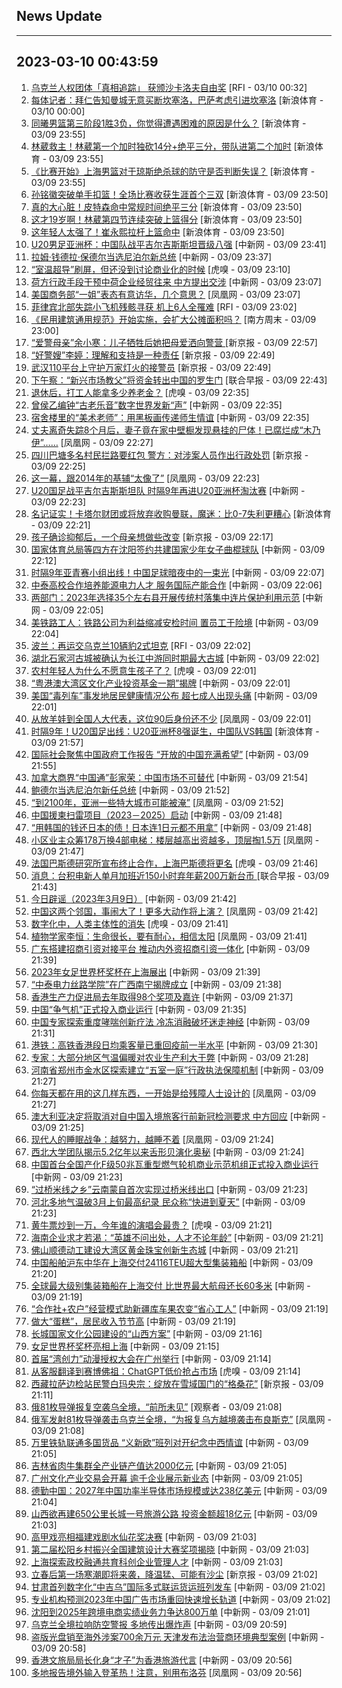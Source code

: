 ## News Update
---
2023-03-10 00:43:59
---
1. <a target="_blank" href="https://www.rfi.fr/cn/%E5%9B%BD%E9%99%85%E6%8A%A5%E9%81%93/20230309-%E5%B8%8C%E8%85%8A%E6%A3%80%E6%96%B9%E5%86%8D%E8%B5%B7%E8%AF%893%E4%BD%8D%E9%93%81%E8%B7%AF%E5%AE%98%E5%91%98-%E6%80%BB%E7%90%86%E7%9F%A2%E8%A8%80%E8%B0%83%E6%9F%A5%E9%80%8F%E6%98%8E%E5%8C%96">乌克兰人权团体「真相追踪」 获颁沙卡洛夫自由奖</a> [RFI - 03/10 00:32]
2. <a target="_blank" href="https://k.sina.cn/article_2018499075_784fda0302001m2mf.html?from=sports&subch=osport">每体记者：拜仁告知曼城无意买断坎塞洛，巴萨考虑引进坎塞洛</a> [新浪体育 - 03/10 00:00]
3. <a target="_blank" href="https://k.sina.cn/article_7308391053_m1b39d328d00101krfs.html?from=sports&subch=cba">同曦男篮第三阶段1胜3负，你觉得遭遇困难的原因是什么？</a> [新浪体育 - 03/09 23:55]
4. <a target="_blank" href="https://k.sina.cn/article_7308391053_m1b39d328d00101krfr.html?from=sports&subch=cba">林葳救主！林葳第一个加时独砍14分+绝平三分，带队进第二个加时</a> [新浪体育 - 03/09 23:55]
5. <a target="_blank" href="https://k.sina.cn/article_7308391053_m1b39d328d00101krfq.html?from=sports&subch=cba">《比赛开始》上海男篮对于琼斯绝杀球的防守是否判断失误？</a> [新浪体育 - 03/09 23:55]
6. <a target="_blank" href="https://k.sina.cn/article_7308391053_m1b39d328d00101krfo.html?from=sports&subch=cba">孙铭徽突破单手扣篮！全场比赛收获生涯首个三双</a> [新浪体育 - 03/09 23:50]
7. <a target="_blank" href="https://k.sina.cn/article_7308391053_m1b39d328d00101krfn.html?from=sports&subch=cba">真的大心脏！皮特森命中常规时间绝平三分</a> [新浪体育 - 03/09 23:50]
8. <a target="_blank" href="https://k.sina.cn/article_7308391053_m1b39d328d00101krfl.html?from=sports&subch=cba">这才19岁啊！林葳第四节连续突破上篮得分</a> [新浪体育 - 03/09 23:50]
9. <a target="_blank" href="https://k.sina.cn/article_7308391053_m1b39d328d00101krfk.html?from=sports&subch=cba">这年轻人太强了！崔永熙拉杆上篮命中</a> [新浪体育 - 03/09 23:50]
10. <a target="_blank" href="http://www.chinanews.com//ty/2023/03-09/9968767.shtml">U20男足亚洲杯：中国队战平吉尔吉斯斯坦晋级八强</a> [中新网 - 03/09 23:41]
11. <a target="_blank" href="http://www.chinanews.com//gj/2023/03-09/9968766.shtml">拉姆·钱德拉·保德尔当选尼泊尔新总统</a> [中新网 - 03/09 23:37]
12. <a target="_blank" href="https://www.huxiu.com/article/815365.html">“室温超导”刷屏，但还没到讨论商业化的时候</a> [虎嗅 - 03/09 23:10]
13. <a target="_blank" href="http://www.chinanews.com//gn/2023/03-09/9968764.shtml">荷方行政手段干预中荷企业经贸往来 中方提出交涉</a> [中新网 - 03/09 23:07]
14. <a target="_blank" href="https://news.ifeng.com/c/8O1UjSQl2sq">美国商务部“一姐”表态有意访华，几个意思？</a> [凤凰网 - 03/09 23:07]
15. <a target="_blank" href="https://www.rfi.fr/cn/%E8%BF%90%E5%8A%A8%E5%A4%A9%E5%9C%B0/20230309-%E5%A4%A7%E8%B0%B7%E7%BF%94%E5%B9%B3%E4%BA%8C%E5%88%80%E6%B5%81%E6%8A%95%E6%89%93%E4%BF%B1%E4%BD%B3-%E7%BB%8F%E5%85%B8%E8%B5%9B%E7%8E%87%E6%97%A5%E6%9C%AC%E6%93%92%E4%B8%AD%E5%9B%BD%E5%A4%BA%E9%A6%96%E8%83%9C">菲律宾北部失踪小飞机残骸寻获  机上6人全罹难</a> [RFI - 03/09 23:02]
16. <a target="_blank" href="http://www.infzm.com/contents/245038">《民用建筑通用规范》开始实施，会扩大公摊面积吗？</a> [南方周末 - 03/09 23:00]
17. <a target="_blank" href="https://www.bjnews.com.cn/detail-1678373844169495.html">“爱警母亲”余小寒：儿子牺牲后她把母爱洒向警营
 </a> [新京报 - 03/09 22:57]
18. <a target="_blank" href="https://www.bjnews.com.cn/detail-1678373357169493.html">“好警嫂”李婷：理解和支持是一种责任</a> [新京报 - 03/09 22:49]
19. <a target="_blank" href="https://www.bjnews.com.cn/detail-1678373352169492.html">武汉110平台上守护万家灯火的接警员</a> [新京报 - 03/09 22:49]
20. <a target="_blank" href="https://www.zaobao.com/realtime/china/story20230309-1370970">下午察：“新兴市场教父”将资金转出中国的罗生门</a> [联合早报 - 03/09 22:43]
21. <a target="_blank" href="https://www.huxiu.com/article/815353.html">退休后，打工人能拿多少养老金？</a> [虎嗅 - 03/09 22:35]
22. <a target="_blank" href="http://www.chinanews.com//shipin/cns/2023/03-09/news953466.shtml">曾侯乙编钟“古老乐音”数字世界发新“声”</a> [中新网 - 03/09 22:35]
23. <a target="_blank" href="http://www.chinanews.com//shipin/cns/2023/03-09/news953467.shtml">宿舍楼里的“美术老师”：用黑板画传递师生情谊</a> [中新网 - 03/09 22:35]
24. <a target="_blank" href="https://news.ifeng.com/c/8O1Rwdfd2kF">丈夫离奇失踪8个月后，妻子竟在家中壁橱发现悬挂的尸体！已腐烂成“木乃伊”……</a> [凤凰网 - 03/09 22:27]
25. <a target="_blank" href="https://www.bjnews.com.cn/detail-167837173114073.html">四川巴塘多名村民拦路要红包 警方：对涉案人员作出行政处罚</a> [新京报 - 03/09 22:25]
26. <a target="_blank" href="https://news.ifeng.com/c/8O1Rwdfd2sO">这一幕，跟2014年的基辅“太像了”</a> [凤凰网 - 03/09 22:23]
27. <a target="_blank" href="http://www.chinanews.com//tp/hd2011/2023/03-09/1061413.shtml">U20国足战平吉尔吉斯斯坦队 时隔9年再进U20亚洲杯淘汰赛</a> [中新网 - 03/09 22:23]
28. <a target="_blank" href="https://k.sina.cn/article_7160295097_1aac96eb902000z9yu.html?from=sports&subch=osport">名记证实！卡塔尔财团或将放弃收购曼联，魔迷：比0-7失利更糟心</a> [新浪体育 - 03/09 22:21]
29. <a target="_blank" href="https://www.bjnews.com.cn/detail-1678371463168190.html">孩子确诊抑郁后，一个母亲想做些改变</a> [新京报 - 03/09 22:17]
30. <a target="_blank" href="http://www.chinanews.com//ty/2023/03-09/9968720.shtml">国家体育总局等四方在沈阳签约共建国家少年女子曲棍球队</a> [中新网 - 03/09 22:12]
31. <a target="_blank" href="http://www.chinanews.com//ty/2023/03-09/9968759.shtml">时隔9年亚青赛小组出线！中国足球暗夜中的一束光</a> [中新网 - 03/09 22:07]
32. <a target="_blank" href="http://www.chinanews.com//cj/2023/03-09/9968756.shtml">中泰高校合作培养能源电力人才 服务国际产能合作</a> [中新网 - 03/09 22:06]
33. <a target="_blank" href="http://www.chinanews.com//cj/2023/03-09/9968750.shtml">两部门：2023年选择35个左右县开展传统村落集中连片保护利用示范</a> [中新网 - 03/09 22:05]
34. <a target="_blank" href="http://www.chinanews.com//gj/2023/03-09/9968757.shtml">美铁路工人：铁路公司为利益缩减安检时间 置员工于险境</a> [中新网 - 03/09 22:04]
35. <a target="_blank" href="https://www.rfi.fr/cn/%E8%BF%90%E5%8A%A8%E5%A4%A9%E5%9C%B0/20230309-%E5%B1%8B%E9%A1%B6%E4%B8%8A%E7%9A%84%E6%8F%90%E7%90%B4%E6%89%8B-%E8%B5%B0%E7%BA%A2-%E4%BB%A5%E8%89%B2%E5%88%97%E6%BC%94%E5%91%98%E6%89%98%E6%B3%A2%E5%B0%94%E8%BE%9E%E4%B8%96">波兰：再运交乌克兰10辆豹2式坦克</a> [RFI - 03/09 22:02]
36. <a target="_blank" href="http://www.chinanews.com//cul/2023/03-09/9968719.shtml">湖北石家河古城被确认为长江中游同时期最大古城</a> [中新网 - 03/09 22:02]
37. <a target="_blank" href="https://www.huxiu.com/article/815042.html">农村年轻人为什么不愿意生孩子了？</a> [虎嗅 - 03/09 22:01]
38. <a target="_blank" href="http://www.chinanews.com//dwq/2023/03-09/9968743.shtml">“粤港澳大湾区文化产业投资基金一期”揭牌</a> [中新网 - 03/09 22:01]
39. <a target="_blank" href="http://www.chinanews.com//gj/2023/03-09/9968755.shtml">美国“毒列车”事发地居民健康情况公布 超七成人出现头痛</a> [中新网 - 03/09 22:01]
40. <a target="_blank" href="https://news.ifeng.com/c/8O1P66nm5x8">从放羊娃到全国人大代表，这位90后身份还不少</a> [凤凰网 - 03/09 22:01]
41. <a target="_blank" href="https://k.sina.cn/article_6645066132_18c13a994020012bdb.html?from=sports&subch=osport">时隔9年！U20国足出线：U20亚洲杯8强诞生，中国队VS韩国</a> [新浪体育 - 03/09 21:57]
42. <a target="_blank" href="http://www.chinanews.com//gn/2023/03-09/9968751.shtml">国际社会聚焦中国政府工作报告 “开放的中国充满希望”</a> [中新网 - 03/09 21:55]
43. <a target="_blank" href="http://www.chinanews.com//gj/2023/03-09/9968742.shtml">加拿大商界“中国通”彭家荣：中国市场不可替代</a> [中新网 - 03/09 21:54]
44. <a target="_blank" href="http://www.chinanews.com//gj/2023/03-09/9968715.shtml">鲍德尔当选尼泊尔新任总统</a> [中新网 - 03/09 21:52]
45. <a target="_blank" href="https://news.ifeng.com/c/8O1P66nUUsd">“到2100年，亚洲一些特大城市可能被淹”</a> [凤凰网 - 03/09 21:52]
46. <a target="_blank" href="http://www.chinanews.com//gj/2023/03-09/9968668.shtml">中国援柬扫雷项目（2023－2025）启动</a> [中新网 - 03/09 21:48]
47. <a target="_blank" href="http://www.chinanews.com//gj/2023/03-09/9968735.shtml">“用韩国的钱还日本的债！日本连1日元都不用拿”</a> [中新网 - 03/09 21:48]
48. <a target="_blank" href="https://news.ifeng.com/c/8O1RIIMw2Sl">小区业主众筹178万换4部电梯：楼层越高出资越多，顶层掏1.5万</a> [凤凰网 - 03/09 21:47]
49. <a target="_blank" href="https://www.huxiu.com/article/815331.html">法国巴斯德研究所宣布终止合作，上海巴斯德将更名</a> [虎嗅 - 03/09 21:46]
50. <a target="_blank" href="https://www.zaobao.com/realtime/china/story20230309-1370797">消息：台积电新人单月加班近150小时弃年薪200万新台币 </a> [联合早报 - 03/09 21:43]
51. <a target="_blank" href="http://www.chinanews.com//sh/2023/03-09/9968734.shtml">今日辟谣（2023年3月9日）</a> [中新网 - 03/09 21:42]
52. <a target="_blank" href="https://news.ifeng.com/c/8O1Os7hC7ja">中国这两个邻国，事闹大了！更多大动作将上演？</a> [凤凰网 - 03/09 21:42]
53. <a target="_blank" href="https://www.huxiu.com/article/815317.html">数字化中，人类主体性的消失</a> [虎嗅 - 03/09 21:41]
54. <a target="_blank" href="https://news.ifeng.com/c/8O1Os7hC7kb">植物学家李恒：生命很长，要有耐心，相信太阳</a> [凤凰网 - 03/09 21:41]
55. <a target="_blank" href="http://www.chinanews.com//cj/2023/03-09/9968718.shtml">广东搭建招商引资对接平台 推动内外资招商引资一体化</a> [中新网 - 03/09 21:39]
56. <a target="_blank" href="http://www.chinanews.com//ty/shipin/cns-d/2023/03-09/news953460.shtml">2023年女足世界杯奖杯在上海展出</a> [中新网 - 03/09 21:39]
57. <a target="_blank" href="http://www.chinanews.com//cj/shipin/cns-d/2023/03-09/news953459.shtml">“中泰电力丝路学院”在广西南宁揭牌成立</a> [中新网 - 03/09 21:38]
58. <a target="_blank" href="http://www.chinanews.com//dwq/2023/03-09/9968722.shtml">香港生产力促进局去年取得98个奖项及嘉许</a> [中新网 - 03/09 21:37]
59. <a target="_blank" href="http://www.chinanews.com//cj/shipin/cns-d/2023/03-09/news953457.shtml">中国“争气机”正式投入商业运行</a> [中新网 - 03/09 21:35]
60. <a target="_blank" href="http://www.chinanews.com//sh/2023/03-09/9968706.shtml">中国专家探索重度哮喘创新疗法 冷冻消融破坏迷走神经</a> [中新网 - 03/09 21:31]
61. <a target="_blank" href="http://www.chinanews.com//dwq/2023/03-09/9968708.shtml">港铁：高铁香港段日均乘客量已重回疫前一半水平</a> [中新网 - 03/09 21:30]
62. <a target="_blank" href="http://www.chinanews.com//sh/2023/03-09/9968717.shtml">专家：大部分地区气温偏暖对农业生产利大于弊</a> [中新网 - 03/09 21:28]
63. <a target="_blank" href="http://www.chinanews.com//sh/2023/03-09/9968716.shtml">河南省郑州市金水区探索建立“五室一庭”行政执法保障机制</a> [中新网 - 03/09 21:27]
64. <a target="_blank" href="https://news.ifeng.com/c/8O1MNzqHnKn">你每天都在用的这几样东西，一开始是给残障人士设计的</a> [凤凰网 - 03/09 21:27]
65. <a target="_blank" href="http://www.chinanews.com//gn/2023/03-09/9968714.shtml">澳大利亚决定将取消对自中国入境旅客行前新冠检测要求 中方回应</a> [中新网 - 03/09 21:25]
66. <a target="_blank" href="https://news.ifeng.com/c/8O1Mo3xSraZ">现代人的睡眠战争：越努力，越睡不着</a> [凤凰网 - 03/09 21:24]
67. <a target="_blank" href="http://www.chinanews.com//sh/2023/03-09/9968710.shtml">西北大学团队揭示5.2亿年以来舌形贝演化奥秘</a> [中新网 - 03/09 21:24]
68. <a target="_blank" href="http://www.chinanews.com//cj/2023/03-09/9968712.shtml">中国首台全国产化F级50兆瓦重型燃气轮机商业示范机组正式投入商业运行</a> [中新网 - 03/09 21:23]
69. <a target="_blank" href="http://www.chinanews.com//life/2023/03-09/9968709.shtml">“过桥米线之乡”云南蒙自首次实现过桥米线出口</a> [中新网 - 03/09 21:23]
70. <a target="_blank" href="http://www.chinanews.com//sh/2023/03-09/9968711.shtml">河北多地气温破3月上旬最高纪录 民众称“快进到夏天”</a> [中新网 - 03/09 21:23]
71. <a target="_blank" href="https://www.huxiu.com/article/815303.html">黄牛票炒到一万，今年谁的演唱会最贵？</a> [虎嗅 - 03/09 21:21]
72. <a target="_blank" href="http://www.chinanews.com//cj/2023/03-09/9968704.shtml">海南企业求才若渴：“英雄不问出处，人才不论年龄”</a> [中新网 - 03/09 21:21]
73. <a target="_blank" href="http://www.chinanews.com//cj/2023/03-09/9968703.shtml">佛山顺德动工建设大湾区黄金珠宝创新生态城</a> [中新网 - 03/09 21:21]
74. <a target="_blank" href="http://www.chinanews.com//cj/2023/03-09/9968701.shtml">中国船舶沪东中华在上海交付24116TEU超大型集装箱船</a> [中新网 - 03/09 21:20]
75. <a target="_blank" href="http://www.chinanews.com//cj/2023/03-09/9968700.shtml">全球最大级别集装箱船在上海交付 比世界最大航母还长60多米</a> [中新网 - 03/09 21:19]
76. <a target="_blank" href="http://www.chinanews.com//cj/2023/03-09/9968697.shtml">“合作社+农户”经营模式助新疆库车果农变“省心工人”</a> [中新网 - 03/09 21:19]
77. <a target="_blank" href="http://www.chinanews.com//gn/2023/03-09/9968705.shtml">做大“蛋糕”，居民收入节节高</a> [中新网 - 03/09 21:19]
78. <a target="_blank" href="http://www.chinanews.com//cul/2023/03-09/9968682.shtml">长城国家文化公园建设的“山西方案”</a> [中新网 - 03/09 21:16]
79. <a target="_blank" href="http://www.chinanews.com//ty/2023/03-09/9968663.shtml">女足世界杯奖杯亮相上海</a> [中新网 - 03/09 21:15]
80. <a target="_blank" href="http://www.chinanews.com//cul/2023/03-09/9968662.shtml">首届“湾创力”动漫授权大会在广州举行</a> [中新网 - 03/09 21:14]
81. <a target="_blank" href="https://www.huxiu.com/article/815320.html">从客服翻译到赛博佛祖：ChatGPT低价抢占市场</a> [虎嗅 - 03/09 21:14]
82. <a target="_blank" href="https://www.bjnews.com.cn/detail-1678367542168183.html">西藏拉萨边检站民警白玛央宗：绽放在雪域国门的“格桑花”</a> [新京报 - 03/09 21:11]
83. <a target="_blank" href="https://www.guancha.cn/internation/2023_03_09_683365.shtml">俄81枚导弹报复空袭乌全境，“前所未见”</a> [观察者 - 03/09 21:08]
84. <a target="_blank" href="https://news.ifeng.com/c/8O1MxOEuQFR">俄军发射81枚导弹袭击乌克兰全境，“为报复乌方越境袭击布良斯克”</a> [凤凰网 - 03/09 21:08]
85. <a target="_blank" href="http://www.chinanews.com//cj/2023/03-09/9968693.shtml">万里铁轨联通多国货品 “义新欧”班列对开纪念中西情谊</a> [中新网 - 03/09 21:05]
86. <a target="_blank" href="http://www.chinanews.com//cj/2023/03-09/9968695.shtml">吉林省肉牛集群全产业链产值达2000亿元</a> [中新网 - 03/09 21:05]
87. <a target="_blank" href="http://www.chinanews.com//cj/2023/03-09/9968694.shtml">广州文化产业交易会开幕 逾千企业展示新业态</a> [中新网 - 03/09 21:05]
88. <a target="_blank" href="http://www.chinanews.com//cj/2023/03-09/9968691.shtml">德勤中国：2027年中国功率半导体市场规模或达238亿美元</a> [中新网 - 03/09 21:04]
89. <a target="_blank" href="http://www.chinanews.com//cj/2023/03-09/9968688.shtml">山西欲再建650公里长城一号旅游公路 投资金额超18亿元</a> [中新网 - 03/09 21:03]
90. <a target="_blank" href="http://www.chinanews.com//tp/2023/03-09/9968690.shtml">高甲戏亮相福建戏剧水仙花奖决赛</a> [中新网 - 03/09 21:03]
91. <a target="_blank" href="http://www.chinanews.com//cj/2023/03-09/9968684.shtml">第二届松阳乡村振兴全国建筑设计大赛奖项揭晓</a> [中新网 - 03/09 21:03]
92. <a target="_blank" href="http://www.chinanews.com//cj/2023/03-09/9968683.shtml">上海探索政校融通共育科创企业管理人才</a> [中新网 - 03/09 21:03]
93. <a target="_blank" href="https://www.bjnews.com.cn/detail-167836583414992.html">立春后第一场寒潮即将来袭，降温猛、可能有沙尘</a> [新京报 - 03/09 21:02]
94. <a target="_blank" href="http://www.chinanews.com//cj/2023/03-09/9968676.shtml">甘肃首列数字化“中吉乌”国际多式联运货运班列发车</a> [中新网 - 03/09 21:02]
95. <a target="_blank" href="http://www.chinanews.com//cj/2023/03-09/9968673.shtml">专业机构预测2023年中国广告市场重回快速增长轨道</a> [中新网 - 03/09 21:02]
96. <a target="_blank" href="http://www.chinanews.com//cj/2023/03-09/9968671.shtml">沈阳到2025年跨境电商实绩业务力争达800万单</a> [中新网 - 03/09 21:01]
97. <a target="_blank" href="http://www.chinanews.com//gj/shipin/cns-d/2023/03-09/news953455.shtml">乌克兰全境拉响防空警报 多地传出爆炸声</a> [中新网 - 03/09 20:59]
98. <a target="_blank" href="http://www.chinanews.com//sh/2023/03-09/9968685.shtml">盗版光盘销至海外涉案700余万元 天津发布法治营商环境典型案例</a> [中新网 - 03/09 20:58]
99. <a target="_blank" href="http://www.chinanews.com//ga/shipin/cns-d/2023/03-09/news953453.shtml">香港文旅局局长化身“才子”为香港旅游代言</a> [中新网 - 03/09 20:56]
100. <a target="_blank" href="https://news.ifeng.com/c/8O1Krtdb3BP">多地报告境外输入登革热！注意，别用布洛芬</a> [凤凰网 - 03/09 20:56]
